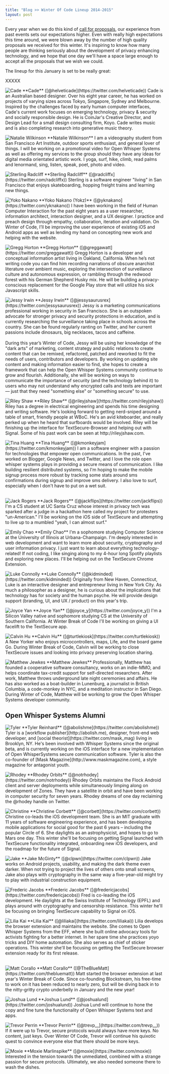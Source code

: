 ```yaml
---
title: "Blog >> Winter Of Code Lineup 2014-2015"
layout: post
---
```


Every year when we do this kind of [call for proposals](/blog/winter-of-code), our experience from past events sets our
expectations higher.  Even with really high expectations this time around, we were blown away by the number of high quality
proposals we received for this winter.  It's inspiring to know how many people are thinking seriously about the development
of privacy enhancing technology, and we hope that one day we'll have a space large enough to accept all the proposals
that we wish we could.

The lineup for this January is set to be really great:

XXXXX

<img alt="Cade" src="/blog/images/cade-wboc.jpg" class="nice-left" />
**Cade** ([@helveticade](https://twitter.com/helveticade)) Cade is an Australian based designer. Over his eight year career, he
has worked on projects of varying sizes across Tokyo, Singapore, Sydney and Melbourne. Inspired by the challenges faced by early
human computer interfaces, Cade's current work focuses on emerging technology, privacy & security and socially responsible design.
He is CoinJar's Creative Director, and Design Lead for a small design consulting firm, Koyo.  Cade writes music and is also
completing research into generative music theory.

<p style="clear: both;"/>

<img alt="Natalie Wilkinson" src="/blog/images/natalie-wboc.jpg" class="nice-left" />
**Natalie Wilkinson** I am a videography student from San Francisco Art Institute, outdoor sports enthusiast, and general
lover of things. I will be working on a promotional video for Open Whisper Systems as well as offering my services to the group
should they have any ideas for digital media orientated artistic work. I yoga, surf, hike, climb, read palms and lenormand,
sing, listen, speak, poet, photo and video. 

<p style="clear: both;"/>

<img alt="Sterling Radcliff" src="/blog/images/sterling-wboc.jpg" class="nice-left" />
**Sterling Radcliff** ([@radcliffx](https://twitter.com/radcliffx)) Sterling is a software engineer "living" in San Francisco
that enjoys skateboarding, hopping freight trains and learning new things.

<p style="clear: both;"/>

<img alt="Yoko Nakano" src="/blog/images/yoko-wboc.jpg" class="nice-left" />
**Yoko Nakano (Yokz)** ([@yknakano](https://twitter.com/yknakano)) I have been working in the field of Human Computer Interaction
for the past eight years as a user researcher, information architect, interaction designer, and a UX designer. I practice and
preach design through empathy, collaboration, iteration and validation. On Winter of Code, I’ll be improving the user experience
of existing iOS and Android apps as well as lending my hand on concepting new work and helping with the website.

<p style="clear: both;"/>

<img alt="Gregg Horton" src="/blog/images/gregg-wboc.jpg" class="nice-left" />
**Gregg Horton** ([@greggawatt](https://twitter.com/greggawatt)) Gregg Horton is a developer and conceptual information artist
living in Oakland, California. When he’s not writing code you can find him recording narrations of obscure anarchist literature
over ambient music, exploring the intersection of surveillance culture and autonomous expression, or rambling through the
redwood forest with his German Shepherd Husky mix. He will be building a privacy-conscious replacement for the Google Play
store that will utilize his sick Javascript skills. 

<p style="clear: both;"/>

<img alt="Jessy Irwin" src="/blog/images/jessy-wboc.jpg" class="nice-left" />
**Jessy Irwin** ([@jessysaurusrex](https://twitter.com/jessysaurusrex)) Jessy is a marketing communications professional
working in security in San Francisco. She is an outspoken advocate for stronger privacy and security protections in
education, and is currently researching the surveillance taking place in schools across the country. She can be found
regularly ranting on Twitter, and her current passions include dinosaurs, big necklaces, tacos and caffeine. 
<br><br>
During this year’s Winter of Code, Jessy will be using her knowledge of the "dark arts" of marketing, content strategy
and public relations to create content that can be remixed, refactored, patched and reworked to fit the needs of users,
contributors and developers. By working on updating site content and making information easier to find, she hopes to create
a framework that can help the Open Whisper Systems community continue to grow and flourish. Additionally, she will be working
on ways to communicate the importance of security (and the technology behind it) to users who may not understand why
encrypted calls and texts are important— just that they need "something else" or "something secure" to use. 

<br>
<p style="clear: both;"/>

<img alt="Riley Shaw" src="/blog/images/riley-wboc.png" class="nice-left" />
**Riley Shaw** ([@rileyjshaw](https://twitter.com/rileyjshaw)) Riley has a degree in electrical engineering and spends his
time designing and writing software. He's looking forward to getting nerd-sniped around a table of smart, friendly people
at WBoC. He's an avid kiteboarder, and really perked up when he heard that surfboards would be involved. Riley will be
finishing up the interface for TextSecure-Browser and helping out with Signal. Some of his past work can be seen at
http://rileyjshaw.com.

<p style="clear: both;"/>

<img alt="Tina Huang" src="/blog/images/tina-wboc.jpg" class="nice-left" />
**Tina Huang** ([@kmonkeyjam](https://twitter.com/kmonkeyjam)) I am a software engineer with a passion for technologies
that empower open communications.  In the past, I've worked on Blogger, Google News, and Twitter, and I love the role
open whisper systems plays in providing a secure means of communication.  I like building resilient distributed systems,
so I'm hoping to make the mobile signup process more robust by tracking some stats around sms confirmations during signup
and improve sms delivery.  I also love to surf, especially when I don't have to put on a wet suit.<br><br>

<p style="clear: both;"/>

<img alt="Jack Rogers" src="/blog/images/jack-wboc.png" class="nice-left" />
**Jack Rogers** ([@jackflips](https://twitter.com/jackflips)) I'm a CS student at UC Santa Cruz whose interest in privacy
tech was sparked after a judge in a hackathon here called my project for protesters "un-American." I'll be working on the
iOS side of TextSecure and attempting to live up to a mumbled "yeah, I can almost surf."

<p style="clear: both;"/>

<img alt="Emily Chao" src="/blog/images/emily-wboc.jpg" class="nice-left" />
**Emily Chao** I'm a sophomore studying Computer Science at the University of Illinois at Urbana-Champaign. I'm deeply
interested in web development and want to learn more about security, cryptography and user information privacy. I just want
to learn about everything technology-related! If not coding, I like singing along to my 4-hour long Spotify playlists and
exploring new places. I'll be helping out on the TextSecure Chrome Extension.

<p style="clear: both;"/>

<img alt="Luke Connolly" src="/blog/images/luke-wboc.jpg" class="nice-left" />
**Luke Connolly** ([@kidminded](https://twitter.com/kidminded)) Originally from New Haven, Connecticut, Luke is an interactive
designer and entrepreneur living in New York City. As much a philosopher as a designer, he is curious about the implications
that technology has for society and the human psyche. He will provide design support (branding, UI, and UX / product) on this
year's trip.

<p style="clear: both;"/>

<img alt="Joyce Yan" src="/blog/images/joyce-wboc.jpg" class="nice-left" />
**Joyce Yan** ([@joyce_y](https://twitter.com/joyce_y)) I'm a Silicon Valley native and sophomore studying CS at the University
of Southern California. At Winter Break of Code I'll be working on giving a UI facelift to the TextSecure app.

<p style="clear: both;"/>

<img alt="Calvin Hu" src="/blog/images/calvin-wboc.jpg" class="nice-left" />
**Calvin Hu** ([@turtlekiosk](https://twitter.com/turtlekiosk)) A New Yorker who enjoys microcontrollers, maps, Life, and
the board game Go. During Winter Break of Code, Calvin will be working to close TextSecure issues and looking into privacy
preserving location sharing.

<p style="clear: both;"/>

<img alt="Matthew Jewkes" src="/blog/images/matthew-wboc.jpg" class="nice-left" />
**Matthew Jewkes**  Professionally, Matthew has founded a cooperative software consultancy, works on an indie-MMO,
and helps coordinate tax-credit support for self-directed researchers. After work, Matthew throws underground late
night ceremonies and affairs. He has also worked as a boat-builder in Lunenburg, a journalist in British Columbia,
a code-monkey in NYC, and a meditation instructor in San Diego. During Winter of Code, Matthew will be working to
grow the Open Whisper Systems developer community. 

<p style="clear: both;"/>

## Open Whisper Systems Alumni

<img alt="Tyler" src="/blog/images/tyler-wboc2.jpg" class="nice-left"/>
**Tyler Reinhard** ([@abolishme](https://twitter.com/abolishme)) Tyler is a [workflow publisher](http://abolish.me), 
designer, front-end web developer, and [social theorist](https://twitter.com/mask_mag) living in Brooklyn, NY. He's been 
involved with Whisper Systems since the original beta, and is currently working on the iOS interface for a new implementation 
of Open WhisperSystems secure communication software. Tyler is also the co-founder of [Mask Magazine](http://www.maskmagazine.com),
a style magazine for antagonist youth.

<p style="clear: both;"/>

<img alt="Rhodey" src="/blog/images/rhodey-wboc.png" class="nice-left"/>
**Rhodey Orbits** ([@notrhodey](https://twitter.com/notrhodey)) Rhodey Orbits maintains the Flock Android client and server
deployments while simultaneously limping along on development of Zones. They have a satellite in orbit and have been working
in computer security for seven years. Rhodey dreams of one day reclaiming the @rhodey handle on Twitter.

<p style="clear: both;"/>

<img alt="Christine" src="/blog/images/christine-wboc.jpg" class="nice-left"/>
**Christine Corbett** ([@corbett](https://twitter.com/corbett)) Christine co-leads the iOS development team. She is an MIT
graduate with 11 years of software engineering experience, and has been developing mobile applications for social good for
the past 6 years – including the popular Circle of 6. She daylights as an astrophysicist, and hopes to go to Mars one day.
This winter she'll be focusing on getting Signal launched with TextSecure functionality integrated, onboarding new iOS
developers, and the roadmap for the future of Signal.

<p style="clear: both;"/>

<img alt="Jake" src="/blog/images/jake-wboc.jpg" class="nice-left" />
**Jake McGinty** ([@clpwn](https://twitter.com/clpwn)) Jake works on Android projects, usability, and making the dark theme
even darker. When not trying to project the lives of others onto small screens, Jake also plays with cryptography in the same
way a five-year-old might try to play with industrial construction equipment.

<p style="clear: both;"/>

<img alt="Frederic Jacobs" src="/blog/images/fred-wboc.jpg" class="nice-left" />
**Frederic Jacobs** ([@fredericjacobs](https://twitter.com/fredericjacobs)) Fred is co-leading the iOS development.
He daylights at the Swiss Institute of Technology (EPFL) and plays around with cryptography and censorship resistance.
This winter he'll be focusing on bringing TextSecure capability to Signal on iOS.

<p style="clear: both;"/>

<img alt="Lilia Kai" src="/blog/images/lilia-wboc2.jpg" class="nice-left"/>
**Lilia Kai** ([@liliakai](https://twitter.com/liliakai)) Lilia develops the browser extension and maintains the website.
She comes to Open Whisper Systems from the EFF, where she built online advocacy tools for activists fighting for a better
internet. In her spare time she practices yoyo tricks and DIY home automation. She also serves as chief of sticker operations.
This winter she'll be focusing on getting the TextSecure browser extension ready for its first release.<br><br>

<p style="clear: both;"/>

<img alt="Matt Corallo" src="/blog/images/matt-wboc.jpg" class="nice-left" />
**Matt Corallo** ([@TheBlueMatt](https://twitter.com/thebluematt)) Matt started the browser extension at last year's
Winter Break of Code. Since co-founding Blockstream, his free-time to work on it has been reduced to nearly zero,
but will be diving back in to the nitty-gritty crypto underbelly in January and the new year!

<p style="clear: both;"/>

<img alt="Joshua Lund" src="/blog/images/jlund-wboc.jpg" class="nice-left" />
**Joshua Lund** ([@joshualund](https://twitter.com/joshualund))  Joshua Lund will continue to hone the copy and fine
tune the functionality of Open Whisper Systems text and apps.

<p style="clear: both;"/>

<img alt="Trevor Perrin" src="/blog/images/trevor-wboc.jpg" class="nice-left" />
**Trevor Perrin** ([@trevp__](https://twitter.com/trevp__)) If it were up to Trevor, secure protocols would always have
more keys.  No content, just keys.  Over Winter Of Code, Trevor will continue his quixotic quest to convince
everyone else that there should be more keys.

<p style="clear: both;"/>

<img alt="Moxie" src="/blog/images/moxie-wboc.jpg" class="nice-left"/>
**Moxie Marlinspike** ([@moxie](https://twitter.com/moxie)) Interested in the tension towards the unmediated,
combined with a strange passion for secure protocols.  Ultimately, we also needed someone there to wash the dishes.

<p style="clear: both;"/>

